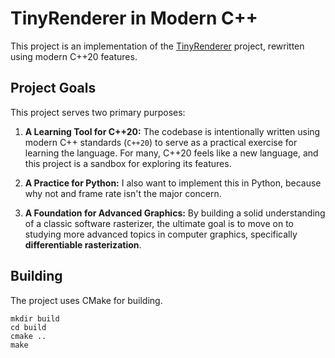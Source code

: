 # TinyRenderer in Modern C++

This project is an implementation of the [TinyRenderer](https://github.com/ssloy/tinyrenderer) project, rewritten using modern C++20 features.

## Project Goals

This project serves two primary purposes:

1. **A Learning Tool for C++20:** The codebase is intentionally written using modern C++ standards (`C++20`) to serve as a practical exercise for learning the language. For many, C++20 feels like a new language, and this project is a sandbox for exploring its features.

2. **A Practice for Python:** I also want to implement this in Python, because why not and frame rate isn't the major concern.

3. **A Foundation for Advanced Graphics:** By building a solid understanding of a classic software rasterizer, the ultimate goal is to move on to studying more advanced topics in computer graphics, specifically **differentiable rasterization**.

## Building

The project uses CMake for building.

```
mkdir build
cd build
cmake ..
make
```
